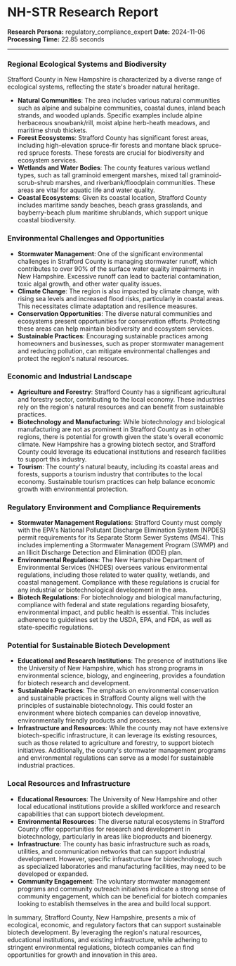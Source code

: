 # NH-STR Research Report

**Research Persona:** regulatory_compliance_expert
**Date:** 2024-11-06
**Processing Time:** 22.85 seconds

---

### Regional Ecological Systems and Biodiversity

Strafford County in New Hampshire is characterized by a diverse range of ecological systems, reflecting the state's broader natural heritage.

- **Natural Communities**: The area includes various natural communities such as alpine and subalpine communities, coastal dunes, inland beach strands, and wooded uplands. Specific examples include alpine herbaceous snowbank/rill, moist alpine herb-heath meadows, and maritime shrub thickets.
- **Forest Ecosystems**: Strafford County has significant forest areas, including high-elevation spruce-fir forests and montane black spruce-red spruce forests. These forests are crucial for biodiversity and ecosystem services.
- **Wetlands and Water Bodies**: The county features various wetland types, such as tall graminoid emergent marshes, mixed tall graminoid-scrub-shrub marshes, and riverbank/floodplain communities. These areas are vital for aquatic life and water quality.
- **Coastal Ecosystems**: Given its coastal location, Strafford County includes maritime sandy beaches, beach grass grasslands, and bayberry-beach plum maritime shrublands, which support unique coastal biodiversity.

### Environmental Challenges and Opportunities

- **Stormwater Management**: One of the significant environmental challenges in Strafford County is managing stormwater runoff, which contributes to over 90% of the surface water quality impairments in New Hampshire. Excessive runoff can lead to bacterial contamination, toxic algal growth, and other water quality issues.
- **Climate Change**: The region is also impacted by climate change, with rising sea levels and increased flood risks, particularly in coastal areas. This necessitates climate adaptation and resilience measures.
- **Conservation Opportunities**: The diverse natural communities and ecosystems present opportunities for conservation efforts. Protecting these areas can help maintain biodiversity and ecosystem services.
- **Sustainable Practices**: Encouraging sustainable practices among homeowners and businesses, such as proper stormwater management and reducing pollution, can mitigate environmental challenges and protect the region's natural resources.

### Economic and Industrial Landscape

- **Agriculture and Forestry**: Strafford County has a significant agricultural and forestry sector, contributing to the local economy. These industries rely on the region's natural resources and can benefit from sustainable practices.
- **Biotechnology and Manufacturing**: While biotechnology and biological manufacturing are not as prominent in Strafford County as in other regions, there is potential for growth given the state's overall economic climate. New Hampshire has a growing biotech sector, and Strafford County could leverage its educational institutions and research facilities to support this industry.
- **Tourism**: The county's natural beauty, including its coastal areas and forests, supports a tourism industry that contributes to the local economy. Sustainable tourism practices can help balance economic growth with environmental protection.

### Regulatory Environment and Compliance Requirements

- **Stormwater Management Regulations**: Strafford County must comply with the EPA's National Pollutant Discharge Elimination System (NPDES) permit requirements for its Separate Storm Sewer Systems (MS4). This includes implementing a Stormwater Management Program (SWMP) and an Illicit Discharge Detection and Elimination (IDDE) plan.
- **Environmental Regulations**: The New Hampshire Department of Environmental Services (NHDES) oversees various environmental regulations, including those related to water quality, wetlands, and coastal management. Compliance with these regulations is crucial for any industrial or biotechnological development in the area.
- **Biotech Regulations**: For biotechnology and biological manufacturing, compliance with federal and state regulations regarding biosafety, environmental impact, and public health is essential. This includes adherence to guidelines set by the USDA, EPA, and FDA, as well as state-specific regulations.

### Potential for Sustainable Biotech Development

- **Educational and Research Institutions**: The presence of institutions like the University of New Hampshire, which has strong programs in environmental science, biology, and engineering, provides a foundation for biotech research and development.
- **Sustainable Practices**: The emphasis on environmental conservation and sustainable practices in Strafford County aligns well with the principles of sustainable biotechnology. This could foster an environment where biotech companies can develop innovative, environmentally friendly products and processes.
- **Infrastructure and Resources**: While the county may not have extensive biotech-specific infrastructure, it can leverage its existing resources, such as those related to agriculture and forestry, to support biotech initiatives. Additionally, the county's stormwater management programs and environmental regulations can serve as a model for sustainable industrial practices.

### Local Resources and Infrastructure

- **Educational Resources**: The University of New Hampshire and other local educational institutions provide a skilled workforce and research capabilities that can support biotech development.
- **Environmental Resources**: The diverse natural ecosystems in Strafford County offer opportunities for research and development in biotechnology, particularly in areas like bioproducts and bioenergy.
- **Infrastructure**: The county has basic infrastructure such as roads, utilities, and communication networks that can support industrial development. However, specific infrastructure for biotechnology, such as specialized laboratories and manufacturing facilities, may need to be developed or expanded.
- **Community Engagement**: The voluntary stormwater management programs and community outreach initiatives indicate a strong sense of community engagement, which can be beneficial for biotech companies looking to establish themselves in the area and build local support.

In summary, Strafford County, New Hampshire, presents a mix of ecological, economic, and regulatory factors that can support sustainable biotech development. By leveraging the region's natural resources, educational institutions, and existing infrastructure, while adhering to stringent environmental regulations, biotech companies can find opportunities for growth and innovation in this area.